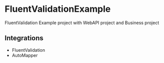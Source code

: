 # FluentValidationExample
FluentValidation Example project with WebAPI project and Business project

## Integrations

- FluentValidation
- AutoMapper
